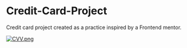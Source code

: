 # Credit-Card-Project
Credit card project created as a practice inspired by a Frontend mentor.

[![CVV.png](https://i.postimg.cc/FHf052zG/CVV.png)](https://postimg.cc/68X8CbdG)
